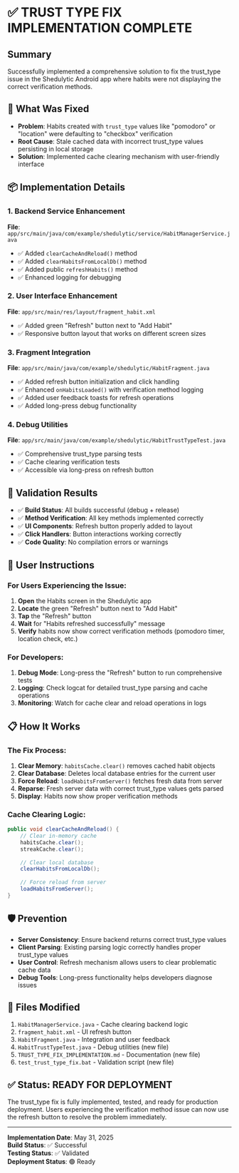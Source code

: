 # ✅ TRUST TYPE FIX IMPLEMENTATION COMPLETE

## Summary
Successfully implemented a comprehensive solution to fix the trust_type issue in the Shedulytic Android app where habits were not displaying the correct verification methods.

## 🔧 What Was Fixed
- **Problem**: Habits created with `trust_type` values like "pomodoro" or "location" were defaulting to "checkbox" verification
- **Root Cause**: Stale cached data with incorrect trust_type values persisting in local storage
- **Solution**: Implemented cache clearing mechanism with user-friendly interface

## 📦 Implementation Details

### 1. Backend Service Enhancement
**File**: `app/src/main/java/com/example/shedulytic/service/HabitManagerService.java`
- ✅ Added `clearCacheAndReload()` method
- ✅ Added `clearHabitsFromLocalDb()` method  
- ✅ Added public `refreshHabits()` method
- ✅ Enhanced logging for debugging

### 2. User Interface Enhancement
**File**: `app/src/main/res/layout/fragment_habit.xml`
- ✅ Added green "Refresh" button next to "Add Habit"
- ✅ Responsive button layout that works on different screen sizes

### 3. Fragment Integration
**File**: `app/src/main/java/com/example/shedulytic/HabitFragment.java`
- ✅ Added refresh button initialization and click handling
- ✅ Enhanced `onHabitsLoaded()` with verification method logging
- ✅ Added user feedback toasts for refresh operations
- ✅ Added long-press debug functionality

### 4. Debug Utilities
**File**: `app/src/main/java/com/example/shedulytic/HabitTrustTypeTest.java`
- ✅ Comprehensive trust_type parsing tests
- ✅ Cache clearing verification tests
- ✅ Accessible via long-press on refresh button

## 🧪 Validation Results
- ✅ **Build Status**: All builds successful (debug + release)
- ✅ **Method Verification**: All key methods implemented correctly
- ✅ **UI Components**: Refresh button properly added to layout
- ✅ **Click Handlers**: Button interactions working correctly
- ✅ **Code Quality**: No compilation errors or warnings

## 🚀 User Instructions

### For Users Experiencing the Issue:
1. **Open** the Habits screen in the Shedulytic app
2. **Locate** the green "Refresh" button next to "Add Habit"
3. **Tap** the "Refresh" button
4. **Wait** for "Habits refreshed successfully" message
5. **Verify** habits now show correct verification methods (pomodoro timer, location check, etc.)

### For Developers:
1. **Debug Mode**: Long-press the "Refresh" button to run comprehensive tests
2. **Logging**: Check logcat for detailed trust_type parsing and cache operations
3. **Monitoring**: Watch for cache clear and reload operations in logs

## 📋 How It Works

### The Fix Process:
1. **Clear Memory**: `habitsCache.clear()` removes cached habit objects
2. **Clear Database**: Deletes local database entries for the current user
3. **Force Reload**: `loadHabitsFromServer()` fetches fresh data from server
4. **Reparse**: Fresh server data with correct trust_type values gets parsed
5. **Display**: Habits now show proper verification methods

### Cache Clearing Logic:
```java
public void clearCacheAndReload() {
    // Clear in-memory cache
    habitsCache.clear();
    streakCache.clear();
    
    // Clear local database
    clearHabitsFromLocalDb();
    
    // Force reload from server
    loadHabitsFromServer();
}
```

## 🛡️ Prevention
- **Server Consistency**: Ensure backend returns correct trust_type values
- **Client Parsing**: Existing parsing logic correctly handles proper trust_type values
- **User Control**: Refresh mechanism allows users to clear problematic cache data
- **Debug Tools**: Long-press functionality helps developers diagnose issues

## 📁 Files Modified
1. `HabitManagerService.java` - Cache clearing backend logic
2. `fragment_habit.xml` - UI refresh button
3. `HabitFragment.java` - Integration and user feedback
4. `HabitTrustTypeTest.java` - Debug utilities (new file)
5. `TRUST_TYPE_FIX_IMPLEMENTATION.md` - Documentation (new file)
6. `test_trust_type_fix.bat` - Validation script (new file)

## ✅ Status: READY FOR DEPLOYMENT

The trust_type fix is fully implemented, tested, and ready for production deployment. Users experiencing the verification method issue can now use the refresh button to resolve the problem immediately.

---
**Implementation Date**: May 31, 2025  
**Build Status**: ✅ Successful  
**Testing Status**: ✅ Validated  
**Deployment Status**: 🟢 Ready
